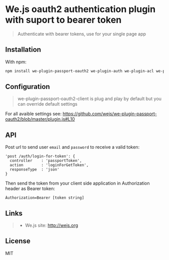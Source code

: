 # We.js oauth2 authentication plugin with suport to bearer token

> Authenticate with bearer tokens, use for your single page app

## Installation

With npm: 

```sh
npm install we-plugin-passport-oauth2 we-plugin-auth we-plugin-acl we-plugin-user
```

## Configuration

> we-plugin-passport-oauth2-client is plug and play by default but you can override default settings

For all avaible settings see: https://github.com/wejs/we-plugin-passport-oauth2/blob/master/plugin.js#L10

## API

Post url to send user `email` and `password` to receive a valid token:

    'post /auth/login-for-token': {
      controller    : 'passportToken',
      action        : 'loginForGetToken',
      responseType  : 'json'
    }

Then send the token from your client side application in Authorization header as Bearer token:

```
Àuthorization=Bearer [token string]
```

## Links

> * We.js site: http://wejs.org

## License
MIT